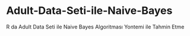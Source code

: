 # Adult-Data-Seti-ile-Naive-Bayes
R da Adult Data Seti ile Naive Bayes Algoritması Yontemi ile  Tahmin Etme
